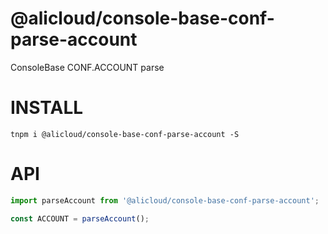 @alicloud/console-base-conf-parse-account
===

ConsoleBase CONF.ACCOUNT parse

# INSTALL

```
tnpm i @alicloud/console-base-conf-parse-account -S
```

# API

```typescript
import parseAccount from '@alicloud/console-base-conf-parse-account';

const ACCOUNT = parseAccount();
```
